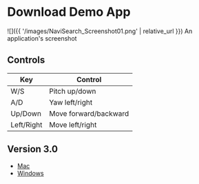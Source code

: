 # Download Demo App

![]({{ '/images/NaviSearch_Screenshot01.png' | relative_url }})
An application's screenshot
## Controls

Key | Control
--- | ---
W/S | Pitch up/down
A/D | Yaw left/right
Up/Down | Move forward/backward
Left/Right | Move left/right

## Version 3.0
- [Mac](https://vault.sfu.ca/index.php/s/TFv6yULEOl9ILtp)
- [Windows](https://vault.sfu.ca/index.php/s/ZtuSx6I7B6DMHYY)
